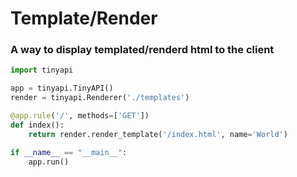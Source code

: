 # Template/Render
### A way to display templated/renderd html to the client

```py
import tinyapi

app = tinyapi.TinyAPI()
render = tinyapi.Renderer('./templates')

@app.rule('/', methods=['GET'])
def index():
    return render.render_template('/index.html', name='World')

if __name__ == "__main__":
    app.run()
```